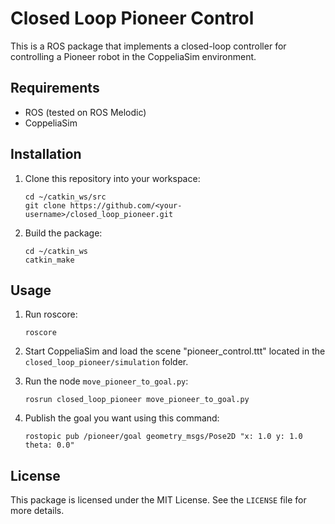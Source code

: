 # Closed Loop Pioneer Control

This is a ROS package that implements a closed-loop controller for controlling a Pioneer robot in the CoppeliaSim environment.

## Requirements

- ROS (tested on ROS Melodic)
- CoppeliaSim

## Installation

1. Clone this repository into your workspace:

    ```
    cd ~/catkin_ws/src
    git clone https://github.com/<your-username>/closed_loop_pioneer.git
    ```

2. Build the package:

    ```
    cd ~/catkin_ws
    catkin_make
    ```

## Usage

1. Run roscore:

    ```
    roscore
    ```

2. Start CoppeliaSim and load the scene "pioneer_control.ttt" located in the `closed_loop_pioneer/simulation` folder.

3. Run the node `move_pioneer_to_goal.py`:

    ```
    rosrun closed_loop_pioneer move_pioneer_to_goal.py
    ```

4. Publish the goal you want using this command:

    ```
    rostopic pub /pioneer/goal geometry_msgs/Pose2D "x: 1.0 y: 1.0 theta: 0.0"
    ```

## License

This package is licensed under the MIT License. See the `LICENSE` file for more details.
